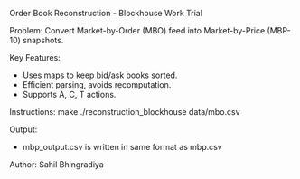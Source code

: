 Order Book Reconstruction - Blockhouse Work Trial

Problem:
Convert Market-by-Order (MBO) feed into Market-by-Price (MBP-10) snapshots.

Key Features:
- Uses maps to keep bid/ask books sorted.
- Efficient parsing, avoids recomputation.
- Supports A, C, T actions.

Instructions:
make
./reconstruction_blockhouse data/mbo.csv

Output:
- mbp_output.csv is written in same format as mbp.csv

Author:
Sahil Bhingradiya
